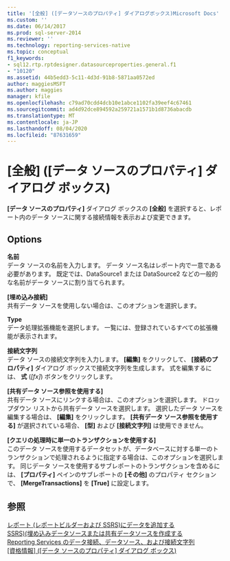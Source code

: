 ```yaml
---
title: '[全般] ([データソースのプロパティ] ダイアログボックス)Microsoft Docs'
ms.custom: ''
ms.date: 06/14/2017
ms.prod: sql-server-2014
ms.reviewer: ''
ms.technology: reporting-services-native
ms.topic: conceptual
f1_keywords:
- sql12.rtp.rptdesigner.datasourceproperties.general.f1
- "10120"
ms.assetid: 44b5edd3-5c11-4d3d-91b8-5871aa0572ed
author: maggiesMSFT
ms.author: maggies
manager: kfile
ms.openlocfilehash: c79ad70cdd4dcb10e1abce1102fa39eef4c67461
ms.sourcegitcommit: ad4d92dce894592a259721a1571b1d8736abacdb
ms.translationtype: MT
ms.contentlocale: ja-JP
ms.lasthandoff: 08/04/2020
ms.locfileid: "87631659"
---
```

# <a name="data-source-properties-dialog-box-general"></a>[全般] ([データ ソースのプロパティ] ダイアログ ボックス)
  **[データ ソースのプロパティ]** ダイアログ ボックスの **[全般]** を選択すると、レポート内のデータ ソースに関する接続情報を表示および変更できます。  
  
## <a name="options"></a>Options  
 **名前**  
 データ ソースの名前を入力します。 データ ソース名はレポート内で一意である必要があります。 既定では、DataSource1 または DataSource2 などの一般的な名前がデータ ソースに割り当てられます。  
  
 **[埋め込み接続]**  
 共有データ ソースを使用しない場合は、このオプションを選択します。  
  
 **Type**  
 データ処理拡張機能を選択します。 一覧には、登録されているすべての拡張機能が表示されます。  
  
 **接続文字列**  
 データ ソースの接続文字列を入力します。 **[編集]** をクリックして、 **[接続のプロパティ]** ダイアログ ボックスで接続文字列を生成します。 式を編集するには、 **式** (*[fx]*) ボタンをクリックします。  
  
 **[共有データ ソース参照を使用する]**  
 共有データ ソースにリンクする場合は、このオプションを選択します。 ドロップダウン リストから共有データ ソースを選択します。 選択したデータ ソースを編集する場合は、 **[編集]** をクリックします。 **[共有データ ソース参照を使用する]** が選択されている場合、 **[型]** および **[接続文字列]** は使用できません。  
  
 **[クエリの処理時に単一のトランザクションを使用する]**  
 このデータ ソースを使用するデータセットが、データベースに対する単一のトランザクションで処理されるように指定する場合は、このオプションを選択します。 同じデータ ソースを使用するサブレポートのトランザクションを含めるには、 **[プロパティ]** ペインのサブレポートの **[その他]** のプロパティ セクションで、 **[MergeTransactions]** を **[True]** に設定します。  
  
## <a name="see-also"></a>参照  
 [レポート &#40;レポートビルダーおよび SSRS&#41;にデータを追加する](report-data/report-datasets-ssrs.md)   
 [SSRS&#41;&#40;埋め込みデータソースまたは共有データソースを作成する](../../2014/reporting-services/create-an-embedded-or-shared-data-source-ssrs.md)   
 [Reporting Services のデータ接続、データソース、および接続文字列](../../2014/reporting-services/data-connections-data-sources-and-connection-strings-in-reporting-services.md)   
 [[資格情報] ([データ ソースのプロパティ] ダイアログ ボックス)](../../2014/reporting-services/data-source-properties-dialog-box-credentials.md)  
  
  
